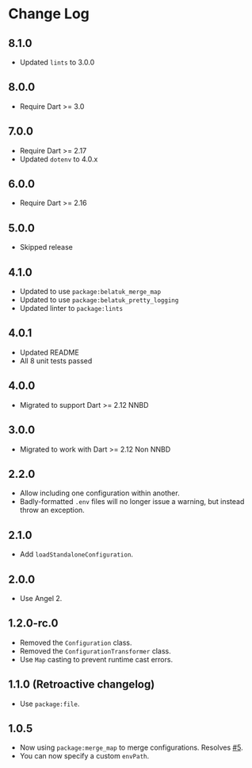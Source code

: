 # Change Log

## 8.1.0

* Updated `lints` to 3.0.0

## 8.0.0

* Require Dart >= 3.0

## 7.0.0

* Require Dart >= 2.17
* Updated `dotenv` to 4.0.x

## 6.0.0

* Require Dart >= 2.16

## 5.0.0

* Skipped release

## 4.1.0

* Updated to use `package:belatuk_merge_map`
* Updated to use `package:belatuk_pretty_logging`
* Updated linter to `package:lints`

## 4.0.1

* Updated README
* All 8 unit tests passed

## 4.0.0

* Migrated to support Dart >= 2.12 NNBD

## 3.0.0

* Migrated to work with Dart >= 2.12 Non NNBD

## 2.2.0

* Allow including one configuration within another.
* Badly-formatted `.env` files will no longer issue a warning,
but instead throw an exception.

## 2.1.0

* Add `loadStandaloneConfiguration`.

## 2.0.0

* Use Angel 2.

## 1.2.0-rc.0

* Removed the `Configuration` class.
* Removed the `ConfigurationTransformer` class.
* Use `Map` casting to prevent runtime cast errors.

## 1.1.0 (Retroactive changelog)

* Use `package:file`.

## 1.0.5

* Now using `package:merge_map` to merge configurations. Resolves
[#5](https://github.com/angel-dart/configuration/issues/5).
* You can now specify a custom `envPath`.

